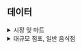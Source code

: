 ## 데이터

<details>
<summary>시장 및 마트</summary>
<div>

## 진행방식
- 필터링 (1) : 주소가 빈값이 아닌경우에 대해 우선선택 (소재지도로명주소, 소재지지번주소)
- 필터링 (2) : 분당, 일산 단어가 포함된 위치 우선적으로 선택
- 필터링 (3) : 위도,경도가 모두 빈칸인 행 Search, 주소가 이상한 곳 제거

### 데이터 테이블 예시 (분당 / 89,5) / (일산 / 56,5)
| 시설구분명 | 소재지도로명주소                                              | 소재지지번주소                       | WGS84위도   | WGS84경도   |
|------------|---------------------------------------------------------------|---------------------------------------|-------------|-------------|
| 전통시장   | 경기도 성남시 분당구 불정로386번길 10 서현동 효자촌미래타운아파트 | 경기도 성남시 분당구 서현동 307      | 37.373416   | 127.138036  |
| 전통시장   | 경기도 성남시 분당구 불정로376번길 31                          | 경기도 성남시 분당구 서현동 311      | 37.372255   | 127.138871  |
| 전통시장   | 경기도 성남시 분당구 불정로376번길 37 서현동                   | 경기도 성남시 분당구 서현동 312-3    | 37.371629   | 127.139444  |
| 전통시장   | 경기도 성남시 분당구 내정로165번길 38                          | 경기도 성남시 분당구수내동 32        | 37.376661   | 127.116239  |
| 전통시장   | 경기도 성남시 분당구 내정로 165번길 38                         | 경기도 성남시 분당구 수내동 32       | 37.376661   | 127.116239  |

</div>
</details>

<details>
<summary>대규모 점포, 일반 음식점</summary>
<div>

## 진행방식
- 필터링 (1) : 주소가 빈값이 아닌경우에 대해 우선선택 (소재지도로명주소, 소재지지번주소)
- 필터링 (2) : 분당, 일산 단어가 포함된 위치 우선적으로 선택
- 전처리 (1) : 위도,경도가 모두 빈칸인 행 Search 후 API를 활용한 위경도 결측치 보간
- 전처리 (2) : 폐업일자/인허가일자 내 날짜 포맷 통일화

### 데이터 테이블 예시 (대규모점포)
| 사업장명                      | 영업상태명   | 인허가일자   | 폐업일자 | 소재지도로명주소                                          | 소재지지번주소                                   | WGS84위도   | WGS84경도   | 업태구분명정보       |
|-------------------------------|------------|-----------|-------|----------------------------------------------------|----------------------------------------------|-----------|-----------|----------------|
| 라 몬테 이탈리아노            | 영업개시전   | 2019-01-22 | NaN   | 경기도 고양시 일산동구 연리지로 51, 라몬테이탈리아노 (장항동) | 경기도 고양시 일산동구 장항동 1800번지 라몬테이탈리아노 | 37.659901 | 126.754939 | 그 밖의 대규모점포   |
| GIFC MALL                   | 영업개시전   | 2019-01-23 | NaN   | 경기도 고양시 일산서구 킨텍스로 240 (대화동)               | 경기도 고양시 일산서구 대화동 2603번지                | 37.666098 | 126.750520 | 그 밖의 대규모점포   |
| 고양 일산 호수공원 가로수길     | 영업개시전   | 2017-08-25 | NaN   | 경기도 고양시 일산서구 주엽로 80 (대화동)                 | 경기도 고양시 일산서구 대화동 1050번지 185호           | 37.665939 | 126.756403 | 그 밖의 대규모점포   |
| 일산 벨라씨타(Bella Citta) | 영업개시전   | 2016-08-26 | NaN   | 경기도 고양시 일산동구 강송로 33 (백석동, 일산요진와이시티)   | 경기도 고양시 일산동구 백석동 1237번지               | 37.642359 | 126.792682 | 쇼핑센터            |
| 레이킨스몰                    | 정상영업     | 2010-08-26 | NaN   | 경기도 고양시 일산서구 호수로 817 (대화동)                | 경기도 고양시 일산서구 대화동 2602번지                | 37.667964 | 126.751387 | 그 밖의 대규모점포   |

### 데이터 테이블 예시 (일반음식점)
| 사업장명                           | 소재지도로명주소                                                          | 소재지지번주소                                               | 위도       | 경도       | 영업상태명 | 인허가일자   | 폐업일자    | 업태구분명  |
|-----------------------------------|---------------------------------------------------------------------------|------------------------------------------------------------|-----------|-----------|----------|-----------|-----------|-----------|
| #그술집                           | 경기도 성남시 분당구 매화로37번길 16 (야탑동, 1층)                        | 경기도 성남시 분당구 야탑동 383-8 1층                       | 37.411688 | 127.133038 | 영업      | 2005-07-01 | NaN       | 경양식    |
| (내어릴적)풍금                    | 경기도 성남시 분당구 금곡로11번길 6 1층 전체 (구미동)                      | 경기도 성남시 분당구 구미동 127-1번지 1층전체                | 37.344151 | 127.110432 | 폐업      | 2007-11-15 | 2008-08-01 | 까페      |
| (능이닭,능이오리)백숙,배달전문      | 경기도 성남시 분당구 황새울로312번길 20 (서현동,분당태성빌딩 지하1층 B124호) | 경기도 성남시 분당구 서현동 265-6 분당태성빌딩 지하1층 B124호 | 37.383026 | 127.122074 | 폐업      | 2011-06-10 | 2021-04-29 | 한식      |
| (대명)능이오복탕                  | 경기도 성남시 분당구 새마을로177번길 7-8, 1,2층 (율동)                     | 경기도 성남시 분당구 율동 288 1,2층                         | 37.384651 | 127.149335 | 영업      | 1993-08-24 | NaN       | 한식      |
| (선)속초코다리냉면                 | 경기도 성남시 분당구 동판교로177번길 25, 1층 106호 (삼평동, 판교 호반 ...   | 경기도 성남시 분당구 삼평동 740 판교 호반 써밋 플레이스 1층 106호 | 37.397321 | 127.113552 | 폐업      | 2013-06-18 | 2024-10-07 | 한식      |

</div>
</details>
